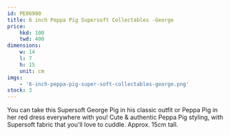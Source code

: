 ```yaml
---
id: PE06980
title: 6 inch Peppa Pig Supersoft Collectables -George
price:
    hkd: 100
    twd: 400
dimensions:
    w: 14
    l: 7
    h: 15
    unit: cm
imgs: 
    - '6-inch-peppa-pig-super-soft-collectables-george.png'
stock: 3
---
```

You can take this Supersoft George Pig in his classic outfit or Peppa Pig in her red dress everywhere with you! Cute & authentic Peppa Pig styling, with Supersoft fabric that you'll love to cuddle. Approx. 15cm tall.